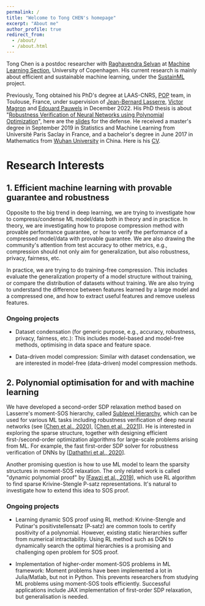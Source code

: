 ```yaml
---
permalink: /
title: "Welcome to Tong CHEN's homepage"
excerpt: "About me"
author_profile: true
redirect_from: 
  - /about/
  - /about.html
---
```


Tong Chen is a postdoc researcher with [Raghavendra Selvan](https://raghavian.github.io/) at [Machine Learning Section](https://di.ku.dk/english/research/machine-learning/), University of Copenhagen. His current research is mainly about efficient and sustainable machine learning, under the [SustainML](https://sustainml.eu/) project. 

Previously, Tong obtained his PhD's degree at LAAS-CNRS, [POP](https://www.laas.fr/public/fr/pop/) team, in Toulouse, France, under supervision of [Jean-Bernard Lasserre](https://homepages.laas.fr/lasserre/drupal/home/), [Victor Magron](https://homepages.laas.fr/vmagron/) and [Edouard Pauwels](https://www.irit.fr/~Edouard.Pauwels/) in December 2022. His PhD thesis is about "[Robustness Verification of Neural Networks using Polynomial Optimization](http://thesesups.ups-tlse.fr/5493/)", here are the [slides](http://tongchen779.github.io/files/PhD_defense.pdf) for the defense. He received a master's degree in September 2019 in Statistics and Machine Learning from Université Paris Saclay in France, and a bachelor's degree in June 2017 in Mathematics from [Wuhan University](http://maths.whu.edu.cn/Englishversion/index.htm) in China. Here is his [CV](http://tongchen779.github.io/files/CV_in_english.pdf).

# Research Interests

## 1. Efficient machine learning with provable guarantee and robustness

Opposite to the big trend in deep learning, we are trying to investigate how to compress/condense ML model/data both in theory and in practice. In theory, we are investigating how to propose compression method with provable performance guarantee, or how to verify the performance of a compressed model/data with provable guarantee. We are also drawing the community's attention from test accuracy to other metrics, e.g., compression should not only aim for generalization, but also robustness, privacy, fairness, etc. 

In practice, we are trying to do training-free compression. This includes evaluate the generalization property of a model structure without training, or compare the distribution of datasets without training. We are also trying to understand the difference between features learned by a large model and a compressed one, and how to extract useful features and remove useless features.

### Ongoing projects

- Dataset condensation (for generic purpose, e.g., accuracy, robustness, privacy, fairness, etc.): This includes model-based and model-free methods, optimising in data space and feature space.

- Data-driven model compression: Similar with dataset condensation, we are interested in model-free (data-driven) model compression methods.

## 2. Polynomial optimisation for and with machine learning

We have developed a second-order SDP relaxation method based on Lasserre's moment-SOS hierarchy, called [Sublevel Hierarchy](https://link.springer.com/article/10.1007/s10589-021-00325-z/),  which can be used for various ML tasks including robustness verification of deep neural networks (see [[Chen et al., 2020](https://proceedings.neurips.cc/paper/2020/file/dea9ddb25cbf2352cf4dec30222a02a5-Paper.pdf)], [[Chen et al., 2021](https://proceedings.neurips.cc/paper/2021/file/e3b21256183cf7c2c7a66be163579d37-Paper.pdf)]). He is interested in exploring the sparse structure, together with designing efficient first-/second-order optimization algorithms for large-scale problems arising from ML. For example, the fast first-order SDP solver for robustness verification of DNNs by [[Dathathri et al., 2020](https://proceedings.neurips.cc/paper/2020/file/397d6b4c83c91021fe928a8c4220386b-Paper.pdf)].

Another promising question is how to use ML model to learn the sparsity structures in moment-SOS relaxation. The only related work is called "dynamic polynomial proof" by [[Fawzi et al., 2019](https://arxiv.org/abs/1906.01681)], which use RL algorithm to find sparse Krivine-Stengle P-satz representations. It's natural to investigate how to extend this idea to SOS proof.

### Ongoing projects

- Learning dynamic SOS proof using RL method: Krivine-Stengle and Putinar's positivstellensatz (P-satz) are common tools to certify positivity of a polynomial. However, existing static hierarchies suffer from numerical intractability. Using RL method such as DQN to dynamically search the optimal hierarchies is a promising and challenging open problem for SOS proof.

- Implementation of higher-order moment-SOS problems in ML framework: Moment problems have been implemented a lot in Julia/Matlab, but not in Python. This prevents researchers from studying ML problems using moment-SOS tools efficiently. Successful applications include JAX implementation of first-order SDP relaxation, but generalisation is needed.